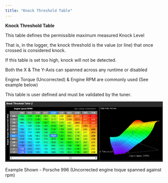 ```yaml
---
title: "Knock Threshold Table"
---
```


**Knock Threshold Table**


This table defines the permissible maximum measured Knock Level&nbsp;

That is, in the logger, the knock threshold is the value (or line) that once crossed is considered knock.

If this table is set too high, knock will not be detected.

Both the X \& The Y-Axis can spanned across any runtime or disabled

Engine Torque (Uncorrected) \& Engine RPM are commonly used (See example below)

This table is user defined and must be validated by the tuner.&nbsp;


![Image](</img/NewItem296.jpg>)

Example Shown - Porsche 996 (Uncorrected engine toque spanned against rpm)




